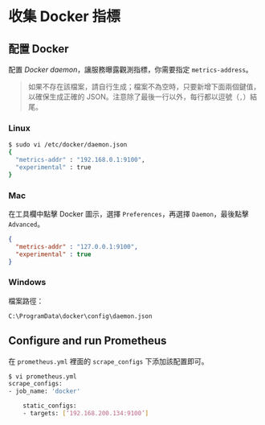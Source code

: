 # 收集 Docker 指標

## 配置 Docker

配置 *Docker daemon*，讓服務曝露觀測指標，你需要指定 `metrics-address`。

> 如果不存在該檔案，請自行生成；檔案不為空時，只要新增下面兩個鍵值，以確保生成正確的 JSON。注意除了最後一行以外，每行都以逗號（`,`）結尾。

### Linux

```bash
$ sudo vi /etc/docker/daemon.json
{
  "metrics-addr" : "192.168.0.1:9100",
  "experimental" : true
}
```

### Mac

在工具欄中點擊 Docker 圖示，選擇 `Preferences`，再選擇 `Daemon`，最後點擊 `Advanced`。

```json
{
  "metrics-addr" : "127.0.0.1:9100",
  "experimental" : true
}
```

### Windows 

檔案路徑：
```
C:\ProgramData\docker\config\daemon.json
```

## Configure and run Prometheus

在 `prometheus.yml` 裡面的 `scrape_configs` 下添加該配置即可。

```bash
$ vi prometheus.yml
scrape_configs:
- job_name: 'docker'

    static_configs:
    - targets: [‘192.168.200.134:9100’]
```
